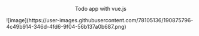 <p align="center" background-color="green">Todo app with vue.js</p>
![image](https://user-images.githubusercontent.com/78105136/190875796-4c49b914-346d-4fd6-9f04-56b137a0b687.png)
